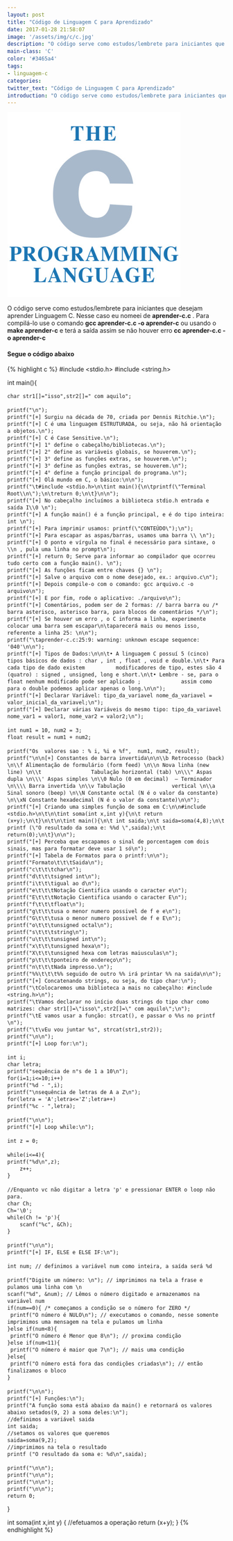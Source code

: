```yaml
---
layout: post
title: "Código de Linguagem C para Aprendizado"
date: 2017-01-28 21:58:07
image: '/assets/img/c/c.jpg'
description: "O código serve como estudos/lembrete para iniciantes que desejam aprender Linguagem C."
main-class: 'C'
color: '#3465a4'
tags:
- linguagem-c
categories:
twitter_text: "Código de Linguagem C para Aprendizado"
introduction: "O código serve como estudos/lembrete para iniciantes que desejam aprender Linguagem C."
---
```


![Linguagem C para Aprendizado](/assets/img/c/c.jpg)

O código serve como estudos/lembrete para iniciantes que desejam aprender Linguagem C. Nesse caso eu nomeei de __aprender-c.c__ . Para compilá-lo use o comando __gcc aprender-c.c -o aprender-c__ ou usando o __make aprender-c__ e terá a saída assim  se não houver erro **cc     aprender-c.c   -o aprender-c**

#### Segue o código abaixo
{% highlight c %}
#include <stdio.h>
#include <string.h>

int main(){

	char str1[]="isso",str2[]=" com aquilo";
	
	printf("\n");
	printf("[+] Surgiu na década de 70, criada por Dennis Ritchie.\n");
	printf("[+] C é uma linguagem ESTRUTURADA, ou seja, não há orientação a objetos.\n");
	printf("[+] C é Case Sensitive.\n");
	printf("[+] 1° define o cabeçalho/bibliotecas.\n");
	printf("[+] 2° define as variáveis globais, se houverem.\n");
	printf("[+] 3° define as funções extras, se houverem.\n");
	printf("[+] 3° define as funções extras, se houverem.\n");
	printf("[+] 4° define a função principal do programa.\n");
	printf("[+] Olá mundo em C, o básico:\n\n");
	printf("\t#include <stdio.h>\n\tint main(){\n\tprintf(\"Terminal Root\\n\");\n\treturn 0;\n\t}\n\n");
	printf("[+] No cabeçalho incluímos a biblioteca stdio.h entrada e saída I\\0 \n");
	printf("[+] A função main() é a função principal, e é do tipo inteira: int \n");
	printf("[+] Para imprimir usamos: printf(\"CONTEÚDO\");\n");
	printf("[+] Para escapar as aspas/barras, usamos uma barra \\ \n");
	printf("[+] O ponto e vírgula no final é necessário para sintaxe, o \\n , pula uma linha no prompt\n");
	printf("[+] return 0; Serve para informar ao compilador que ocorreu tudo certo com a função main(). \n");
	printf("[+] As funções ficam entre chaves {} \n");
	printf("[+] Salve o arquivo com o nome desejado, ex.: arquivo.c\n");
	printf("[+] Depois compile-o com o comando: gcc arquivo.c -o arquivo\n");
	printf("[+] E por fim, rode o aplicativo: ./arquivo\n");
	printf("[+] Comentários, podem ser de 2 formas: // barra barra ou /* barra asterisco, asterisco barra, para blocos de comentários */\n");
	printf("[+] Se houver um erro , o C informa a linha, experimente colocar uma barra sem escapar\n\taparecerá mais ou menos isso, referente a linha 25: \n\n");
	printf("\taprender-c.c:25:9: warning: unknown escape sequence: '040'\n\n");
	printf("[+] Tipos de Dados:\n\n\t• A linguagem C possuí 5 (cinco) tipos básicos de dados : char , int , float , void e double.\n\t• Para cada tipo de dado existem 			modificadores de tipo, estes são 4 (quatro) : signed , unsigned, long e short.\n\t• Lembre - se, para o float nenhum modificado pode ser aplicado ; 			assim como para o double podemos aplicar apenas o long.\n\n");
	printf("[+] Declarar Variável: tipo_da_variavel nome_da_variavel = valor_inicial_da_variavel;\n");
	printf("[+] Declarar várias Variáveis do mesmo tipo: tipo_da_variavel nome_var1 = valor1, nome_var2 = valor2;\n");
	
	int num1 = 10, num2 = 3;
	float result = num1 + num2;
	
	printf("Os  valores sao : % i, %i e %f",  num1, num2, result);
	printf("\n\n[+] Constantes de barra invertida\n\n\\b Retrocesso (back) \n\\f Alimentação de formulário (form feed) \n\\n Nova linha (new line) \n\\t 				Tabulação horizontal (tab) \n\\\" Aspas dupla \n\\\' Aspas simples \n\\0 Nulo (0 em decimal)  – Terminador \n\\\\ Barra invertida \n\\v Tabulação 				vertical \n\\a Sinal sonoro (beep) \n\\N Constante octal (N é o valor da constante) \n\\xN Constante hexadecimal (N é o valor da constante)\n\n");
	printf("[+] Criando uma simples função de soma em C:\n\n#include <stdio.h>\n\t\n\tint soma(int x,int y){\n\t return (x+y);\n\t}\n\t\n\tint main(){\n\t int saida;\n\t saida=soma(4,8);\n\t printf (\"O resultado da soma e: %%d \",saida);\n\t return(0);\n\t}\n\n");
	printf("[+] Perceba que escapamos o sinal de porcentagem com dois sinais, mas para formatar deve usar 1 só\n");
	printf("[+] Tabela de Formatos para o printf:\n\n");
	printf("Formato\t\t\tSaida\n");
	printf("c\t\t\tchar\n");
	printf("d\t\t\tsigned int\n");
	printf("i\t\t\tigual ao d\n");
	printf("e\t\t\tNotação Cientifica usando o caracter e\n");
	printf("E\t\t\tNotação Cientifica usando o caracter E\n");
	printf("f\t\t\tfloat\n");
	printf("g\t\t\tusa o menor numero possivel de f e e\n");
	printf("G\t\t\tusa o menor numero possivel de f e E\n");
	printf("o\t\t\tunsigned octal\n");
	printf("s\t\t\tstring\n");
	printf("u\t\t\tunsigned int\n");
	printf("x\t\t\tunsigned hexa\n");
	printf("X\t\t\tunsigned hexa com letras maiusculas\n");
	printf("p\t\t\tponteiro de endereço\n");
	printf("n\t\t\tNada impresso.\n");
	printf("%%\t\t\t%% seguido de outro %% irá printar %% na saida\n\n");
	printf("[+] Concatenando strings, ou seja, do tipo char:\n");
	printf("\tColocaremos uma biblioteca a mais no cabeçalho: #include <string.h>\n");
	printf("\tVamos declarar no início duas strings do tipo char como matrizes: char str1[]=\"isso\",str2[]=\" com aquilo\";\n");
	printf("\tE vamos usar a função: strcat(), e passar o %%s no printf \n");
	printf("\t\vEu vou juntar %s", strcat(str1,str2));
	printf("\n\n");
	printf("[+] Loop for:\n");
	
	int i;
 	char letra;
	printf("sequência de n°s de 1 a 10\n");
 	for(i=1;i<=10;i++)
 	printf("%d - ",i);
 	printf("\nsequência de letras de A a Z\n");
 	for(letra = 'A';letra<='Z';letra++)
 	printf("%c - ",letra);
	
	printf("\n\n");
	printf("[+] Loop while:\n");
	
	int z = 0;
 
 	while(i<=4){
	printf("%d\n",z);
		z++;
	}

	//Enquanto vc não digitar a letra 'p' e pressionar ENTER o loop não para.
	char Ch; 
	Ch='\0';
	while(Ch != 'p'){
		scanf("%c", &Ch);
	}
	
	printf("\n\n");
	printf("[+] IF, ELSE e ELSE IF:\n");
	
	int num; // definimos a variável num como inteira, a saída será %d
	
	printf("Digite um número: \n"); // imprimimos na tela a frase e pulamos uma linha com \n
	scanf("%d", &num); // Lêmos o número digitado e armazenamos na variável num
	if(num==0){ /* começamos a condição se o número for ZERO */
	 printf("O número é NULO\n"); // executamos o comando, nesse somente imprimimos uma mensagem na tela e pulamos um linha
	}else if(num<8){
	 printf("O número é Menor que 8\n"); // proxima condição
	}else if(num<11){
	 printf("O número é maior que 7\n"); // mais uma condição 
	}else{
	 printf("O número está fora das condições criadas\n"); // então finalizamos o bloco
	}
	
	printf("\n\n");
	printf("[+] Funções:\n");
	printf("A função soma está abaixo da main() e retornará os valores abaixo setados(9, 2) a soma deles:\n");
	//definimos a variável saida
	int saida;
	//setamos os valores que queremos
	saida=soma(9,2);
	//imprimimos na tela o resultado
	printf ("O resultado da soma e: %d\n",saida);
	
	printf("\n\n");
	printf("\n\n");
	printf("\n\n");
	printf("\n\n");
	return 0;
}

int soma(int x,int y)
{
 //efetuamos a operação
 return (x+y);
}
{% endhighlight %}

